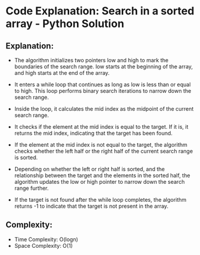 # Code Explanation: Search in a sorted array - Python Solution

## Explanation:

- The algorithm initializes two pointers low and high to mark the boundaries of the search range. low starts at the beginning of the array, and high starts at the end of the array.

- It enters a while loop that continues as long as low is less than or equal to high. This loop performs binary search iterations to narrow down the search range.

- Inside the loop, it calculates the mid index as the midpoint of the current search range.

- It checks if the element at the mid index is equal to the target. If it is, it returns the mid index, indicating that the target has been found.

- If the element at the mid index is not equal to the target, the algorithm checks whether the left half or the right half of the current search range is sorted.

- Depending on whether the left or right half is sorted, and the relationship between the target and the elements in the sorted half, the algorithm updates the low or high pointer to narrow down the search range further.

- If the target is not found after the while loop completes, the algorithm returns -1 to indicate that the target is not present in the array.

## Complexity:
- Time Complexity: O(logn)
- Space Complexity: O(1)